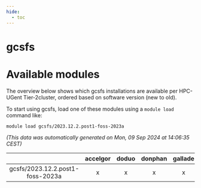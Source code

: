 ```yaml
---
hide:
  - toc
---
```


gcsfs
=====

# Available modules


The overview below shows which gcsfs installations are available per HPC-UGent Tier-2cluster, ordered based on software version (new to old).

To start using gcsfs, load one of these modules using a `module load` command like:

```shell
module load gcsfs/2023.12.2.post1-foss-2023a
```

*(This data was automatically generated on Mon, 09 Sep 2024 at 14:06:35 CEST)*  

| |accelgor|doduo|donphan|gallade|joltik|shinx|skitty|
| :---: | :---: | :---: | :---: | :---: | :---: | :---: | :---: |
|gcsfs/2023.12.2.post1-foss-2023a|x|x|x|x|x|-|x|
